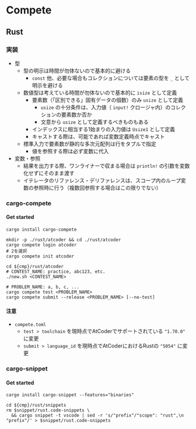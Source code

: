 # Compete

## Rust

### 実装
- 型
    - 型の明示は時間が勿体ないので基本的に避ける
        - `const` 他、必要な場合もコレクションについては要素の型を `_` として明示を避ける
    - 数値型は考えている時間が勿体ないので基本的に `isize` として定義
        - 要素数（「区別できる」固有データの個数）のみ `usize` として定義
            - `usize` の十分条件は、入力値（ `input!` クロージャ内）のコレクションの要素数か否か
            - 文意から `usize` として定義するべきものもある
        - インデックスに相当する1始まりの入力値は `Usize1` として定義
        - キャストする際は、可能であれば変数定義時点でキャスト
    - 標準入力で要素数が静的な多次元配列は行をタプルで指定
        - 値を参照する際は必ず変数に代入
- 変数・参照
    - 結果を出力する際、ワンライナーで収まる場合は `println!` の引数を変数化せずにそのまま渡す
    - イテレータのリファレンス・デリファレンスは、スコープ内のループ変数の参照時に行う（複数回参照する場合はこの限りでない）


### cargo-compete

#### Get started
```
cargo install cargo-compete

mkdir -p ./rust/atcoder && cd ./rust/atcoder
cargo compete login atcoder
# 2を選択
cargo compete init atcoder

cd ${cmp}/rust/atcoder
# CONTEST_NAME: practice, abc123, etc.
./new.sh <CONTEST_NAME>

# PROBLEM_NAME: a, b, c, ...
cargo compete test <PROBLEM_NAME>
cargo compete submit --release <PROBLEM_NAME> [--no-test]
```

#### 注意
- `compete.toml`
    - `test > toolchain` を現時点でAtCoderでサポートされている `"1.70.0"` に変更
    - `submit > language_id` を現時点でAtCoderにおけるRustの `"5054"` に変更


### cargo-snippet

#### Get started
```
cargo install cargo-snippet --features="binaries"

cd ${cmp}/rust/snippets
rm $snippet/rust.code-snippets \
  && cargo snippet -t vscode | sed -r 's/"prefix"/"scope": "rust",\n    "prefix"/' > $snippet/rust.code-snippets
```
